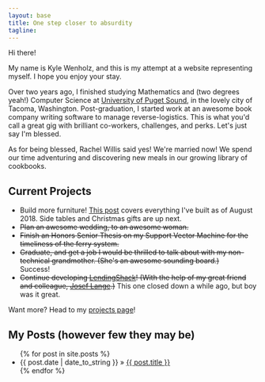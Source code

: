 ```yaml
---
layout: base
title: One step closer to absurdity
tagline:
---
```


Hi there!

My name is Kyle Wenholz, and this is my attempt at a website representing
myself.  I hope you enjoy your stay.

Over two years ago, I finished studying Mathematics and (two degrees yeah!)
Computer Science at [University of Puget Sound](http://pugetsound.edu),
in the lovely city of Tacoma, Washington. Post-graduation, I started work
at an awesome book company writing software to manage reverse-logistics.
This is what you'd call a great gig with brilliant co-workers, challenges, 
and perks. Let's just say I'm blessed.

As for being blessed, Rachel Willis said yes!  We're married now!  We spend
our time adventuring and discovering new meals in our growing library of 
cookbooks.

## Current Projects ##
* Build more furniture! [This post](/2015/10/31/platform-bed/) covers
everything I've built as of August 2018. Side tables and Christmas gifts
are up next.
* <strike>Plan an awesome wedding, to an awesome woman.</strike>
* <strike>Finish an Honors Senior Thesis on my Support Vector Machine for the 
timeliness of the ferry system.</strike>
* <strike>Graduate, and get a job I would be thrilled to talk about with my 
non-technical grandmother.  (She's an awesome sounding board.)</strike>  
Success!
* <strike>Continue developing [LendingShack](http://www.lendingshack.com)! (With the help of my great friend and colleague, 
[Josef Lange](http://www.josefdlange.com).)</strike> This one closed down a while ago, but boy was it great.

Want more?  Head to my [projects page](/projects)!

## My Posts (however few they may be) ##

<ul class="posts">
  {% for post in site.posts %}
    <li><span>{{ post.date | date_to_string }}</span> &raquo; <a href="{{ BASE_PATH }}{{ post.url }}">{{ post.title }}</a></li>
  {% endfor %}
</ul>

